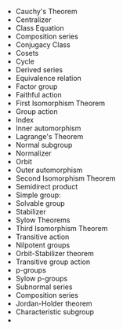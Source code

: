 - Cauchy's Theorem
- Centralizer
- Class Equation
- Composition series
- Conjugacy Class
- Cosets
- Cycle
- Derived series
- Equivalence relation
- Factor group
- Faithful action
- First Isomorphism Theorem
- Group action
- Index
- Inner automorphism
- Lagrange's Theorem
- Normal subgroup
- Normalizer
- Orbit
- Outer automorphism
- Second Isomorphism Theorem
- Semidirect product
- Simple group:
- Solvable group
- Stabilizer
- Sylow Theorems
- Third Isomorphism Theorem
- Transitive action
- Nilpotent groups
- Orbit-Stabilizer theorem
- Transitive group action
- p-groups
- Sylow p-groups
- Subnormal series
- Composition series
- Jordan-Holder theorem
- Characteristic subgroup
-
